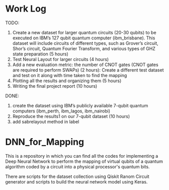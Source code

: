 # Work Log
TODO:
1. Create a new dataset for larger quantum circuits (20-30 qubits) to be executed on IBM’s 127
qubit quantum computer (ibm_brisbane). This dataset will include circuits of different types,
such as Grover’s circuit, Shor’s circuit, Quantum Fourier Transform, and various types of
GHZ state preparation (5 hours)
2. Test Neural Layout for larger circuits (4 hours)
3. Add a new evaluation metric: the number of CNOT gates (CNOT gates are required to
perform SWAPs) (2 hours): Create a different test dataset and test on it along with time taken to find the mapping
4. Plotting all the results and organizing them (5 hours)
5. Writing the final project report (10 hours)

DONE:
1. create the dataset using IBM’s publicly available 7-qubit quantum computers (ibm_perth, ibm_lagos, ibm_nairobi)
2. Reproduce the results1 on our 7-qubit dataset (10 hours)
3. add sabrelayout method in label

# DNN_for_Mapping
This is a repository in which you can find all the codes for implementing a Deep Neural Network to perform the mapping of virtual qubits 
of a quantum algorithm coded by a circuit into a physical processor's quantum bits. 

There are scripts for the dataset collection using Qiskit Ranom Circuit generator and scripts to build the neural network model using Keras. 
